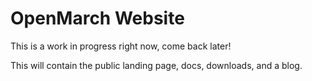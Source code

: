 # OpenMarch Website

This is a work in progress right now, come back later!

This will contain the public landing page, docs, downloads, and a blog.
